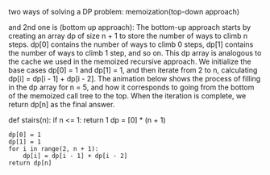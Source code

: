 two ways of solving a DP problem: memoization(top-down approach)

and 2nd one is (bottom up approach): The bottom-up approach starts by creating an array dp of size n + 1 to store the number of ways to climb n steps. dp[0] contains the number of ways to climb 0 steps, dp[1] contains the number of ways to climb 1 step, and so on. This dp array is analogous to the cache we used in the memoized recursive approach.
We initialize the base cases dp[0] = 1 and dp[1] = 1, and then iterate from 2 to n, calculating dp[i] = dp[i - 1] + dp[i - 2]. The animation below shows the process of filling in the dp array for n = 5, and how it corresponds to going from the bottom of the memoized call tree to the top. When the iteration is complete, we return dp[n] as the final answer.

def stairs(n):
    if n <= 1:
        return 1
    dp = [0] * (n + 1)

    dp[0] = 1
    dp[1] = 1
    for i in range(2, n + 1):
        dp[i] = dp[i - 1] + dp[i - 2]
    return dp[n]